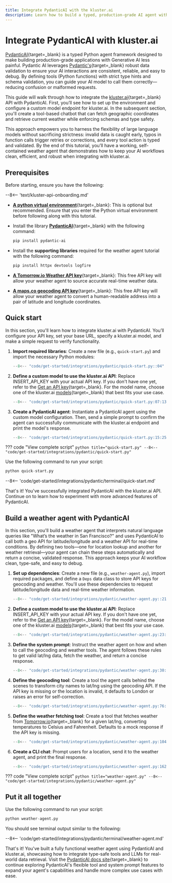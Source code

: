 ```yaml
---
title: Integrate PydanticAI with the kluster.ai
description: Learn how to build a typed, production-grade AI agent with PydanticAI using kluster.ai's API, ensuring robust validation and streamlined usage.
---
```


# Integrate PydanticAI with kluster.ai

[PydanticAI](https://ai.pydantic.dev/){target=\_blank} is a typed Python agent framework designed to make building production-grade applications with Generative AI less painful. Pydantic AI leverages [Pydantic's](https://docs.pydantic.dev/latest/){target=_blank} robust data validation to ensure your AI interactions are consistent, reliable, and easy to debug. By defining tools (Python functions) with strict type hints and schema validation, you can guide your AI model to call them correctly—reducing confusion or malformed requests.

This guide will walk through how to integrate the [kluster.ai](https://www.kluster.ai/){target=\_blank} API with PydanticAI. First, you’ll see how to set up the environment and configure a custom model endpoint for kluster.ai. In the subsequent section, you'll create a tool-based chatbot that can fetch geographic coordinates and retrieve current weather while enforcing schemas and type safety.

This approach empowers you to harness the flexibility of large language models without sacrificing strictness: invalid data is caught early, typos in function calls trigger retries or corrections, and every tool action is typed and validated. By the end of this tutorial, you’ll have a working, self-contained weather agent that demonstrates how to keep your AI workflows clean, efficient, and robust when integrating with kluster.ai.

## Prerequisites

Before starting, ensure you have the following:

--8<-- 'text/kluster-api-onboarding.md'
- [**A python virtual environment**](https://packaging.python.org/en/latest/guides/installing-using-pip-and-virtual-environments/){target=\_blank}: This is optional but recommended. Ensure that you enter the Python virtual environment before following along with this tutorial.
- Install the library [**PydanticAI**](https://github.com/pydantic/pydantic-ai){target=\_blank} with the following command:

    ```bash
    pip install pydantic-ai 
    ```

- Install the **supporting libraries** required for the weather agent tutorial with the following command:
    
    ```bash
    pip install httpx devtools logfire
    ```

- [**A Tomorrow.io Weather API key**](https://www.tomorrow.io/weather-api/){target=\_blank}: This free API key will allow your weather agent to source accurate real-time weather data.

- [**A maps.co geocoding API key**](https://geocode.maps.co/){target=\_blank}: This free API key will allow your weather agent to convert a human-readable address into a pair of latitude and longitude coordinates.

## Quick start

In this section, you'll learn how to integrate kluster.ai with PydanticAI. You’ll configure your API key, set your base URL, specify a kluster.ai model, and make a simple request to verify functionality.

1. **Import required libraries**: Create a new file (e.g., `quick-start.py`) and import the necessary Python modules:

    ```python title="quick-start.py"
    --8<-- "code/get-started/integrations/pydantic/quick-start.py::04"
    ```

2. **Define a custom model to use the kluster.ai API**: Replace INSERT_API_KEY with your actual API key. If you don't have one yet, refer to the [Get an API key](/get-started/get-api-key/){target=\_blank}. For the model name, choose one of the kluster.ai [models](/get-started/start-building/real-time/#supported-models){target=_blank} that best fits your use case.

    ```python title="quick-start.py"
    --8<-- "code/get-started/integrations/pydantic/quick-start.py:07:13"
    ```

3. **Create a PydanticAI agent**: Instantiate a PydanticAI agent using the custom model configuration. Then, send a simple prompt to confirm the agent can successfully communicate with the kluster.ai endpoint and print the model's response.

    ```python title="quick-start.py"
    --8<-- "code/get-started/integrations/pydantic/quick-start.py:15:25"
    ```

??? code "View complete script"
    ```python title="quick-start.py"
    --8<-- "code/get-started/integrations/pydantic/quick-start.py"
    ```

Use the following command to run your script:

```python
python quick-start.py
```

--8<-- 'code/get-started/integrations/pydantic/terminal/quick-start.md'

That's it! You've successfully integrated PydanticAI with the kluster.ai API. Continue on to learn how to experiment with more advanced features of PydanticAI.

## Build a weather agent with PydanticAI

In this section, you'll build a weather agent that interprets natural language queries like "What’s the weather in San Francisco?" and uses PydanticAI to call both a geo API for latitude/longitude and a weather API for real-time conditions. By defining two tools—one for location lookup and another for weather retrieval—your agent can chain these steps automatically and return a concise, validated response. This approach keeps your AI workflow clean, type-safe, and easy to debug.

1. **Set up dependencies**: Create a new file (e.g., `weather-agent.py`), import required packages, and define a `Deps` data class to store API keys for geocoding and weather. You'll use these dependencies to request latitude/longitude data and real-time weather information.

    ```python
    --8<-- "code/get-started/integrations/pydantic/weather-agent.py::21"
    ```

2. **Define a custom model to use the kluster.ai API**: Replace INSERT_API_KEY with your actual API key. If you don't have one yet, refer to the [Get an API key](/get-started/get-api-key/){target=\_blank}. For the model name, choose one of the kluster.ai [models](/get-started/start-building/real-time/#supported-models){target=_blank} that best fits your use case.

    ```python
    --8<-- "code/get-started/integrations/pydantic/weather-agent.py:23:28"
    ```

3. **Define the system prompt**: Instruct the weather agent on how and when to call the geocoding and weather tools. The agent follows these rules to get valid lat/lng data, fetch the weather, and return a concise response.

    ```python
    --8<-- "code/get-started/integrations/pydantic/weather-agent.py:30:74"
    ```

4. **Define the geocoding tool**: Create a tool the agent calls behind the scenes to transform city names to lat/lng using the geocoding API. If the API key is missing or the location is invalid, it defaults to London or raises an error for self-correction.

    ```python
    --8<-- "code/get-started/integrations/pydantic/weather-agent.py:76:102"
    ```

5. **Define the weather fetching tool**: Create a tool that fetches weather from [Tomorrow.io](https://www.tomorrow.io/weather-api/){target=_blank} for a given lat/lng, converting temperatures to Celsius and Fahrenheit. Defaults to a mock response if the API key is missing.

    ```python
    --8<-- "code/get-started/integrations/pydantic/weather-agent.py:104:160"
    ```

6. **Create a CLI chat**: Prompt users for a location, send it to the weather agent, and print the final response.

    ```python
    --8<-- "code/get-started/integrations/pydantic/weather-agent.py:162:194"
    ```

??? code "View complete script"
    ```python title="weather-agent.py"
    --8<-- "code/get-started/integrations/pydantic/weather-agent.py"
    ```
## Put it all together

Use the following command to run your script:

```python
python weather-agent.py
```

You should see terminal output similar to the following:

--8<-- 'code/get-started/integrations/pydantic/terminal/weather-agent.md'

That's it! You've built a fully functional weather agent using PydanticAI and kluster.ai, showcasing how to integrate type-safe tools and LLMs for real-world data retrieval. Visit the [PydanticAI docs site](https://ai.pydantic.dev/){target=\_blank} to continue exploring PydanticAI's flexible tool and system prompt features to expand your agent's capabilities and handle more complex use cases with ease.